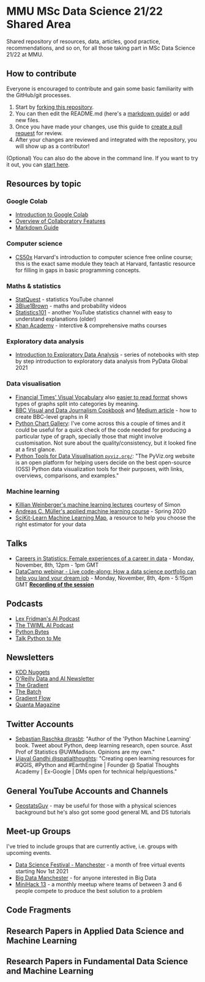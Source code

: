 # MMU MSc Data Science 21/22 Shared Area

Shared repository of resources, data, articles, good practice, recommendations, and so on, for all those taking part in MSc Data Science 21/22 at MMU.

## How to contribute
Everyone is encouraged to contribute and gain some basic familiarity with the GitHub/git processes.
1. Start by [forking this repository](https://docs.github.com/en/pull-requests/collaborating-with-pull-requests/working-with-forks/about-forks).
2. You can then edit the README.md (here's a [markdown guide](https://docs.github.com/en/github/writing-on-github/getting-started-with-writing-and-formatting-on-github/basic-writing-and-formatting-syntax)) or add new files.
3. Once you have made your changes, use this guide to [create a pull request](https://docs.github.com/en/pull-requests/collaborating-with-pull-requests/proposing-changes-to-your-work-with-pull-requests/creating-a-pull-request-from-a-fork) for review.
4. After your changes are reviewed and integrated with the repository, you will show up as a contributor!

(Optional) You can also do the above in the command line. If you want to try it out, you can [start here](https://docs.github.com/en/get-started/quickstart/set-up-git).

## Resources by topic
### Google Colab
<ul>
 <li><a href="https://www.youtube.com/watch?v=inN8seMm7UI">Introduction to Google Colab</a></li>
 <li><a href="https://colab.research.google.com/notebooks/basic_features_overview.ipynb">Overview of Collaboratory Features</a></li>
 <li><a href="https://colab.research.google.com/notebooks/markdown_guide.ipynb">Markdown Guide</a></li>
</ul>

### Computer science
* [CS50x](https://cs50.harvard.edu/x/2021/) Harvard's introduction to computer science free online course; this is the exact same module they teach at Harvard, fantastic resource for filling in gaps in basic programming concepts.

### Maths & statistics
* [StatQuest](https://www.youtube.com/c/joshstarmer/playlists) - statistics YouTube channel
* [3Blue1Brown](https://www.3blue1brown.com/#lessons) - maths and probability videos
* [Statistics101](https://www.youtube.com/c/BrandonFoltz/playlists?view=50&sort=dd&shelf_id=3) - another YouTube statistics channel with easy to understand explanations (older)
* [Khan Academy](https://www.khanacademy.org/) - interctive & comprehensive maths courses

### Exploratory data analysis
* [Introduction to Exploratory Data Analysis](https://github.com/sesise0307/pydata2021-eda) - series of notebooks with step by step introduction to exploratory data analysis from PyData Global 2021

### Data visualisation
* [Financial Times' Visual Vocabulary](https://github.com/Financial-Times/chart-doctor/blob/main/visual-vocabulary/FT4schools_RGS.pdf) also [easier to read format](https://ft-interactive.github.io/visual-vocabulary/) shows types of graphs split into categories by meaning.
* [BBC Visual and Data Journalism Cookbook](https://bbc.github.io/rcookbook/#how_to_create_bbc_style_graphics) and [Medium article](https://medium.com/bbc-visual-and-data-journalism/how-the-bbc-visual-and-data-journalism-team-works-with-graphics-in-r-ed0b35693535) - how to create BBC-level graphs in R
* [Python Chart Gallery](https://www.python-graph-gallery.com/all-charts/): I've come across this a couple of times and it could be useful for a quick check of the code needed for producing a particular type of graph, specially those that might involve customisation. Not sure about the quality/consistency, but it looked fine at a first glance.
* [Python Tools for Data Visualisation `pyviz.org/`](https://pyviz.org/): "The PyViz.org website is an open platform for helping users decide on the best open-source (OSS) Python data visualization tools for their purposes, with links, overviews, comparisons, and examples."


### Machine learning
* [Killian Weinberger's machine learning lectures](https://www.youtube.com/channel/UC7p_I0qxYZP94vhesuLAWNA/videos) courtesy of Simon
* [Andreas C. Müller's applied machine learning course](https://www.cs.columbia.edu/~amueller/comsw4995s20/schedule/) - Spring 2020 
* [SciKit-Learn Machine Learning Map](https://scikit-learn.org/stable/tutorial/machine_learning_map/index.html), a resource to help you choose the right estimator for your data

## Talks
<ul>
 <li><a href="https://www.rss.org.uk/training-events/events/careers-in-statistics-female-experiences-of-a-care/#eventoverview">Careers in Statistics: Female experiences of a career in data</a> - Monday, November, 8th, 12pm - 1pm GMT</li>
  <li><a href="https://www.datacamp.com/live/lca-portfolio-via-workspace">DataCamp webinar - Live code-along: How a data science portfolio can help you land your dream job</a> - Monday, November, 8th, 4pm - 5:15pm GMT <a href="https://www.youtube.com/watch?v=7_VIjcFKHZo"><b>Recording of the session</a></b></li>
  </ul>

## Podcasts
<ul>
 <li><a href="https://www.youtube.com/c/lexfridman">Lex Fridman's AI Podcast</a></li>
 <li><a href="https://twimlai.com/shows/">The TWIML AI Podcast</a></li>
 <li><a href="https://pythonbytes.fm/">Python Bytes</a></li>
 <li><a href="https://talkpython.fm/">Talk Python to Me</a></li>
</ul>

## Newsletters

* [KDD Nuggets](https://www.kdnuggets.com/)
* <a href="https://www.oreilly.com/emails/newsletters/">O'Reilly Data and AI Newsletter</a>
* <a href="https://thegradientpub.substack.com/">The Gradient</a>
* <a href="https://read.deeplearning.ai/the-batch/">The Batch</a>
* <a href="https://gradientflow.substack.com/subscribe">Gradient Flow</a>
* <a href="https://www.quantamagazine.org/">Quanta Magazine</a>

## Twitter Accounts

* [Sebastian Raschka @rasbt](https://twitter.com/rasbt?s=20): "Author of the 'Python Machine Learning' book. Tweet about Python, deep learning research, open source. Asst Prof of Statistics @UWMadison. Opinions are my own."
* <a href="https://twitter.com/spatialthoughts">Ujaval Gandhi @spatialthoughts</a>: "Creating open learning resources for #QGIS, #Python and #EarthEngine | Founder @ Spatial Thoughts Academy | Ex-Google | DMs open for technical help/questions."

## General YouTube Accounts and Channels
<ul>
 <li><a href="https://www.youtube.com/c/GeostatsGuyLectures">GeostatsGuy</a> - may be useful for those with a physical sciences background but he's also got some good general ML and DS tutorials</li>
</ul>

## Meet-up Groups
I've tried to include groups that are currently active, i.e. groups with upcoming events.

<ul>
  <li><a href="https://www.meetup.com/Data-Science-Festival-Manchester/">Data Science Festival - Manchester</a> - a month of free virtual events starting Nov 1st 2021</li>
  <li><a href="https://www.meetup.com/BigDataManchester/">Big Data Manchester</a> - for anyone interested in Big Data</li>
  <li><a href="https://www.meetup.com/mini-hack/events/280072661">MiniHack 13</a> - a monthly meetup where teams of between 3 and 6 people compete to produce the best solution to a problem</li>
</ul>


## Code Fragments


## Research Papers in Applied Data Science and Machine Learning


## Research Papers in Fundamental Data Science and Machine Learning


